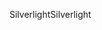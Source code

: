 <span data-ttu-id="0b22a-101">Silverlight</span><span class="sxs-lookup"><span data-stu-id="0b22a-101">Silverlight</span></span>